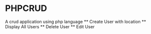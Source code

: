 # PHPCRUD
A crud application using php language
** Create User with location
** Display All Users
** Delete User
** Edit User

